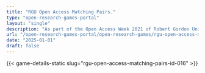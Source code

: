 ```yaml
---
title: "RGU Open Access Matching Pairs."
type: "open-research-games-portal"
layout: "single"
description: "As part of the Open Access Week 2021 of Robert Gordon University Aberdeen, a series of mini-games were created with overarching open access themes. This game..."
url: "/open-research-games-portal/open-research-games/rgu-open-access-matching-pairs-id-016/"
date: "2025-01-01"
draft: false
---
```


{{< game-details-static slug="rgu-open-access-matching-pairs-id-016" >}}
